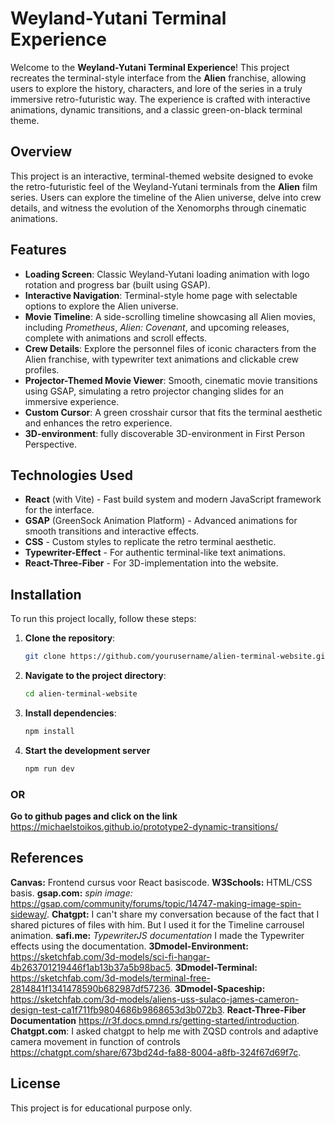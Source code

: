 # Weyland-Yutani Terminal Experience

Welcome to the **Weyland-Yutani Terminal Experience**! This project recreates the terminal-style interface from the **Alien** franchise, allowing users to explore the history, characters, and lore of the series in a truly immersive retro-futuristic way. The experience is crafted with interactive animations, dynamic transitions, and a classic green-on-black terminal theme.

## Overview

This project is an interactive, terminal-themed website designed to evoke the retro-futuristic feel of the Weyland-Yutani terminals from the **Alien** film series. Users can explore the timeline of the Alien universe, delve into crew details, and witness the evolution of the Xenomorphs through cinematic animations.

## Features

- **Loading Screen**: Classic Weyland-Yutani loading animation with logo rotation and progress bar (built using GSAP).
- **Interactive Navigation**: Terminal-style home page with selectable options to explore the Alien universe.
- **Movie Timeline**: A side-scrolling timeline showcasing all Alien movies, including _Prometheus_, _Alien: Covenant_, and upcoming releases, complete with animations and scroll effects.
- **Crew Details**: Explore the personnel files of iconic characters from the Alien franchise, with typewriter text animations and clickable crew profiles.
- **Projector-Themed Movie Viewer**: Smooth, cinematic movie transitions using GSAP, simulating a retro projector changing slides for an immersive experience.
- **Custom Cursor**: A green crosshair cursor that fits the terminal aesthetic and enhances the retro experience.
- **3D-environment**: fully discoverable 3D-environment in First Person Perspective.

## Technologies Used

- **React** (with Vite) - Fast build system and modern JavaScript framework for the interface.
- **GSAP** (GreenSock Animation Platform) - Advanced animations for smooth transitions and interactive effects.
- **CSS** - Custom styles to replicate the retro terminal aesthetic.
- **Typewriter-Effect** - For authentic terminal-like text animations.
- **React-Three-Fiber** - For 3D-implementation into the website.

## Installation

To run this project locally, follow these steps:

1. **Clone the repository**:

   ```sh
   git clone https://github.com/yourusername/alien-terminal-website.git

   ```

2. **Navigate to the project directory**:

   ```sh
   cd alien-terminal-website

   ```

3. **Install dependencies**:

   ```sh
   npm install

   ```

4. **Start the development server**

   ```sh
   npm run dev
   ```

### OR

**Go to github pages and click on the link**
https://michaelstoikos.github.io/prototype2-dynamic-transitions/

## References

**Canvas:** Frontend cursus voor React basiscode.
**W3Schools:** HTML/CSS basis.
**gsap.com:** _spin image:_ https://gsap.com/community/forums/topic/14747-making-image-spin-sideway/.
**Chatgpt:** I can't share my conversation because of the fact that I shared pictures of files with him.
But I used it for the Timeline carrousel animation.
**safi.me:** _TypewriterJS documentation_ I made the Typewriter effects using the documentation.
**3Dmodel-Environment:** https://sketchfab.com/3d-models/sci-fi-hangar-4b263701219446f1ab13b37a5b98bac5.
**3Dmodel-Terminal:** https://sketchfab.com/3d-models/terminal-free-2814841f1341478590b682987df57236.
**3Dmodel-Spaceship:** https://sketchfab.com/3d-models/aliens-uss-sulaco-james-cameron-design-test-ca1f711fb9804686b9868653d3b072b3.
**React-Three-Fiber Documentation** https://r3f.docs.pmnd.rs/getting-started/introduction.
**Chatgpt.com**: I asked chatgpt to help me with ZQSD controls and adaptive camera movement in function of controls https://chatgpt.com/share/673bd24d-fa88-8004-a8fb-324f67d69f7c.



## License

This project is for educational purpose only.

